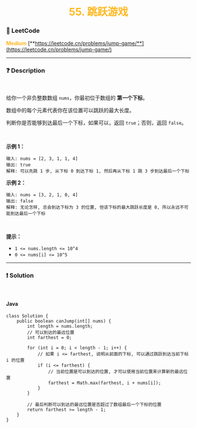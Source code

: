 <h1 style="text-align: center;"> <span style="color: #FFB822;">55. 跳跃游戏</span> </h1>

### 🚀 LeetCode

<base target="_blank">

<span style="color: #FFB822;">**Medium**</span> [**https://leetcode.cn/problems/jump-game/**](https://leetcode.cn/problems/jump-game/)

---

### ❓ Description

<br/>

给你一个非负整数数组 `nums`，你最初位于数组的 **第一个下标**。

数组中的每个元素代表你在该位置可以跳跃的最大长度。

判断你是否能够到达最后一个下标，如果可以，返回 `true`；否则，返回 `false`。

<br/>

**示例 1：**

```
输入: nums = [2, 3, 1, 1, 4]
输出: true
解释: 可以先跳 1 步, 从下标 0 到达下标 1, 然后再从下标 1 跳 3 步到达最后一个下标
```

**示例 2：**

```
输入: nums = [3, 2, 1, 0, 4]
输出: false
解释: 无论怎样, 总会到达下标为 3 的位置, 但该下标的最大跳跃长度是 0, 所以永远不可能到达最后一个下标
```

<br/>

**提示：**

* `1 <= nums.length <= 10^4`
* `0 <= nums[i] <= 10^5`

---

### ❗ Solution

<br/>

#### Java

```
class Solution {
    public boolean canJump(int[] nums) {
        int length = nums.length;
        // 可以到达的最远位置
        int farthest = 0;

        for (int i = 0; i < length - 1; i++) {
            // 如果 i <= farthest, 说明从前面的下标, 可以通过跳跃到达当前下标 i 的位置
            if (i <= farthest) {
                // 当前位置是可以到达的位置, 才可以使用当前位置来计算新的最远位置
                farthest = Math.max(farthest, i + nums[i]);
            }
        }

        // 最后判断可以到达的最远位置是否超过了数组最后一个下标的位置
        return farthest >= length - 1;
    }
}
```
